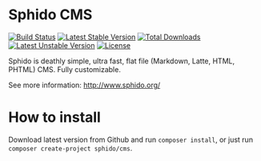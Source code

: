 # Sphido CMS

[![Build Status](https://travis-ci.org/sphido/cms.svg?branch=master)](https://travis-ci.org/sphido/cms) [![Latest Stable Version](https://poser.pugx.org/sphido/cms/v/stable.png)](https://packagist.org/packages/sphido/cms) [![Total Downloads](https://poser.pugx.org/sphido/cms/downloads.png)](https://packagist.org/packages/sphido/cms) [![Latest Unstable Version](https://poser.pugx.org/sphido/cms/v/unstable.png)](https://packagist.org/packages/sphido/cms) [![License](https://poser.pugx.org/sphido/cms/license.png)](https://packagist.org/packages/sphido/cms)

Sphido is deathly simple, ultra fast, flat file (Markdown, Latte, HTML, PHTML) CMS. Fully customizable.

See more information: http://www.sphido.org/

# How to install

Download latest version from Github and run `composer install`, or just run `composer create-project sphido/cms`.

